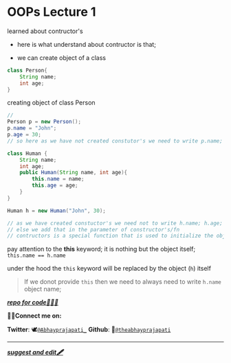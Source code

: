 # OOPs Lecture 1

learned about contructor's

- here is what understand about contructor is that;

- we can create object of a class

```java
class Person{
    String name;
    int age;
}
```

creating object of class Person

```java
// 
Person p = new Person();
p.name = "John";
p.age = 30;
// so here as we have not created constutor's we need to write p.name; p.age;
```

```java
class Human {
    String name;
    int age;
    public Human(String name, int age){
        this.name = name;
        this.age = age;
    }
}
```

```java
Human h = new Human("John", 30);

// as we have created constuctor's we need not to write h.name; h.age;
// else we add that in the parameter of constructor's/fn
// contructors is a special function that is used to initialize the object

```

pay attention to the **this** keyword;
it is nothing but the object itself;
`this.name == h.name`

under the hood the `this` keyword will be replaced by the object (`h`) itself

> If we donot provide `this` then we need to always need to write `h.name` object name;

<!-- check the code -->

<!-- https://github.com/theabhayprajapati/dsa/blob/trunk/OOPs/learn/Intro.java -->

[***repo for code🧑🏻‍💻***](https://github.com/theabhayprajapati/dsa/blob/trunk/OOPs/learn/Intro.java)

**🤝🏾Connect me on:**

**Twitter**: 🕊️[`@Abhayprajapati_`](https://twitter.com/Abhayprajapati_)
**Github**: 🐧[`@theabhayprajapati`](https://github.com/theabhayprajapati)

<!-- suggest and edit -->
---

[***suggest and edit🖋️***](https://github.com/theabhayprajapati/dsa/blob/trunk/OOPs/learn/Intro.md)
